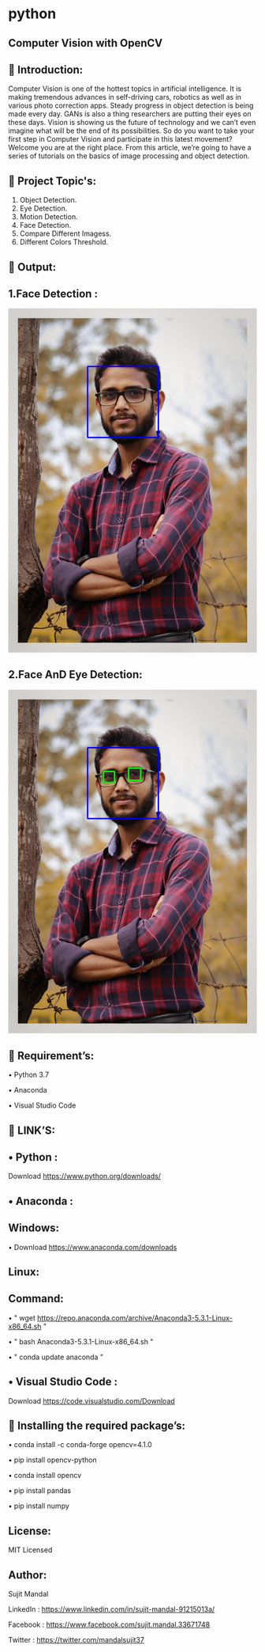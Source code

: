 # python
Computer Vision with OpenCV
---------------------------

 Introduction:
---------------
Computer Vision is one of the hottest topics in artificial intelligence. It is making tremendous advances in self-driving cars, robotics as well as in various photo correction apps. Steady progress in object detection is being made every day. GANs is also a thing researchers are putting their eyes on these days. Vision is showing us the future of technology and we can’t even imagine what will be the end of its possibilities.
So do you want to take your first step in Computer Vision and participate in this latest movement? Welcome you are at the right place. From this article, we’re going to have a series of tutorials on the basics of image processing and object detection.

 Project Topic's:
------------------

1. Object Detection.
2. Eye Detection.
3. Motion Detection.
4. Face Detection.
5. Compare Different Imagess.
6. Different Colors Threshold.

 Output:
---------
1.Face Detection :
------------------
 ![](https://github.com/sujitmandal/opencv-with-python/blob/master/Output/Face.png)
 
2.Face AnD Eye Detection:
-------------------------
 ![](https://github.com/sujitmandal/opencv-with-python/blob/master/Output/Face%20and%20Eye.png)

 Requirement’s:
-----------------

• Python 3.7

• Anaconda

• Visual Studio Code

 LINK’S:
---------

• Python : 
----------
Download https://www.python.org/downloads/

• Anaconda : 
------------
Windows:
-------
• Download https://www.anaconda.com/downloads

Linux:
------
Command:
-------
• " wget https://repo.anaconda.com/archive/Anaconda3-5.3.1-Linux-x86_64.sh "

• " bash Anaconda3-5.3.1-Linux-x86_64.sh "

• " conda update anaconda "

• Visual Studio Code :
----------------------
Download https://code.visualstudio.com/Download

 Installing the required package’s:
-------------------------------------
• conda install -c conda-forge opencv=4.1.0

•	pip install opencv-python

•	conda install opencv

•	pip install pandas

•	pip install numpy

License:
--------
MIT Licensed

Author:
-------
Sujit Mandal

LinkedIn : https://www.linkedin.com/in/sujit-mandal-91215013a/

Facebook : https://www.facebook.com/sujit.mandal.33671748

Twitter : https://twitter.com/mandalsujit37
